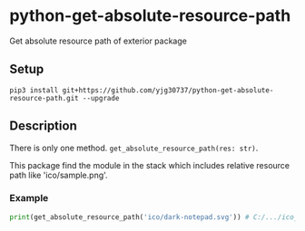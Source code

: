 # python-get-absolute-resource-path
Get absolute resource path of exterior package

## Setup
```pip3 install git+https://github.com/yjg30737/python-get-absolute-resource-path.git --upgrade```

## Description
There is only one method. ```get_absolute_resource_path(res: str)```.

This package find the module in the stack which includes relative resource path like 'ico/sample.png'.

### Example
```python
print(get_absolute_resource_path('ico/dark-notepad.svg')) # C:/.../ico_dark_notepad_exists_directory/ico/dark-notepad.svg
```
